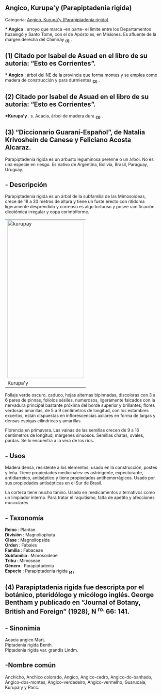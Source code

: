 ## Angico, Kurupa'y (Parapiptadenia rigida)

Categoría: [Angico, Kurupa'y (Parapiptadenia rigida)](http://descubrircorrientes.com.ar/2012/index.php/3264-geografia/6-fitogeografia/arboles/angico-kurupay-parapiptadenia-rigida)

**\* Angico** : arroyo que marca -en parte- el límite entre los Departamentos Ituzaingó y Santo Tomé, con el de Apóstoles, en Misiones. Es afluente de la margen derecha del Chimiray <sub><strong><span><span> (1)</span></span></strong></sub> .

## **(1)** Citado por Isabel de Asuad en el libro de su autoría: “Esto es Corrientes”.

**\* Angico** : árbol del NE de la provincia que forma montes y se emplea como madera de construcción y para durmientes <sub><strong><span><span> (2)</span></span></strong></sub> .

## **(2)** Citado por Isabel de Asuad en el libro de su autoría: “Esto es Corrientes”.

**\*Kurupa'y** . s. Acacia, árbol de madera dura <sub><strong><span><span> (3)</span></span></strong></sub> .

## **(3)** “Diccionario Guaraní-Español”, de Natalia Krivoshein de Canese y Feliciano Acosta Alcaraz.

Parapiptadenia rigida es un arbusto leguminosa perenne o un árbol. No es una especie en riesgo. Es nativo de Argentina, Bolivia, Brasil, Paraguay, Uruguay.

## **\- Descripción**

Parapiptadenia rigida es un árbol de la subfamilia de las Mimosoideas, crece de 18 a 30 metros de altura y tiene un fuste erecto con ritidoma ligeramente desprendido y correoso es algo tortuoso y posee ramificación dicotómica irregular y copa corimbiforme.

<table><tbody><tr><td><img src="http://descubrircorrientes.com.ar/2012/index.php/3264-geografia/6-fitogeografia/arboles/images/fotos_de_geografia/kurupay.jpg" width="250" height="521" alt="kurupay"></td></tr><tr><td><span><span><span>Kurupa'y</span></span></span></td></tr></tbody></table>

Follaje verde oscuro, caduco, hojas alternas bipinnadas, discoloras con 3 a 6 pares de pinnas, folíolos sésiles, numerosos, ligeramente falcados con la nervadura principal bastante próxima del borde superior y brillantes; flores verdosas amarillas, de 5 a 9 centímetros de longitud, con los estambres excertos, están dispuestas en inflorescencias axilares en forma de largas y densas espigas cilíndricas y amarillas.

Florencia en primavera. Las vainas de las semillas crecen de 9 a 16 centímetros de longitud, márgenes sinuosos. Semillas chatas, ovales, pardas. Se lo encuentra a la vera de los ríos.

## **\- Usos**

Madera densa, resistente a los elementos; usado en la construcción, postes y leña. Tiene propiedades medicinales: es astringente, expectorante, antidiarreico, antiséptico y tiene propiedades antihemorrágicos. Usado por sus propiedades antisépticas en el Sur de Brasil.

La corteza tiene mucho tanino. Usado en medicamentos alternativos como un limpiador interno. Para tratar el raquitismo, falta de apetito y afecciones musculares.

## **\- Taxonomía**

**Reino** : Plantae  
**División** : Magnoliophyta  
**Clase** : Magnoliopsida  
**Orden** : Fabales  
**Familia** : Fabaceae  
**Subfamilia** : Mimosoideae  
**Tribu** : Mimoseae  
**Género** : Parapiptadenia  
**Especie** : Parapiptadenia rigida <sub><strong><span><span> (4)</span></span></strong></sub>

## **(4)** Parapiptadenia rigida fue descripta por el botánico, pteridólogo y micólogo inglés. George Bentham y publicado en “Journal of Botany, British and Foreign” (1928), N <sup><span><span> ro. </span></span></sup> 66: 141.

## **\- Sinonimia**

Acacia angico Mart.  
Piptadenia rígida Benth.  
Piptadenia rígida var. grandis Lindm.

## **\-Nombre común**

Anchicho, Anchico colorado, Angico, Angico-cedro, Angico-do-banhado, Angico-dos-montes, Angico-verdadeiro, Angico-vermelho, Guarucaia, Kurupa'y y Paric.